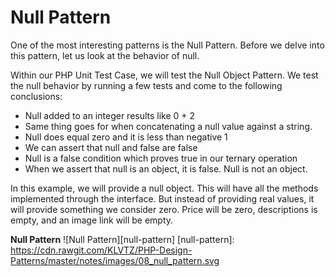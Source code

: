 Null Pattern
============
One of the most interesting patterns is the Null Pattern. Before we delve into
this pattern, let us look at the behavior of null.

Within our PHP Unit Test Case, we will test the Null Object Pattern. We test the
null behavior by running a few tests and come to the following conclusions:

- Null added to an integer results like 0 + 2
- Same thing goes for when concatenating a null value against a string.
- Null does equal zero and it is less than negative 1
- We can assert that null and false are false
- Null is a false condition which proves true in our ternary operation
- When we assert that null is an object, it is false. Null is not an object.

In this example, we will provide a null object. This will have all the methods
implemented through the interface. But instead of providing real values, it will
provide something we consider zero. Price will be zero, descriptions is empty,
and an image link will be empty.

**Null Pattern**
![Null Pattern][null-pattern]
[null-pattern]: https://cdn.rawgit.com/KLVTZ/PHP-Design-Patterns/master/notes/images/08_null_pattern.svg

